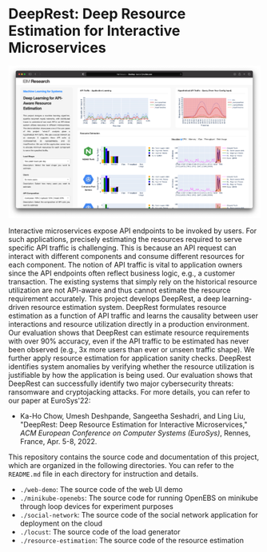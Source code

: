 # DeepRest: Deep Resource Estimation for Interactive Microservices
![](web-demo/assets/github_banner.png)

Interactive microservices expose API endpoints to be invoked by users. For such applications, precisely estimating the resources required to serve specific API traffic is challenging. This is because an API request can interact with different components and consume different resources for each component. The notion of API traffic is vital to application owners since the API endpoints often reflect business logic, e.g., a customer transaction. The existing systems that simply rely on the historical resource utilization are not API-aware and thus cannot estimate the resource requirement accurately. This project develops DeepRest, a deep learning-driven resource estimation system. DeepRest formulates resource estimation as a function of API traffic and learns the causality between user interactions and resource utilization directly in a production environment. Our evaluation shows that DeepRest can estimate resource requirements with over 90% accuracy, even if the API traffic to be estimated has never been observed (e.g., 3x more users than ever or unseen traffic shape). We further apply resource estimation for application sanity checks. DeepRest identifies system anomalies by verifying whether the resource utilization is justifiable by how the application is being used. Our evaluation shows that DeepRest can successfully identify two major cybersecurity threats: ransomware and cryptojacking attacks. For more details, you can refer to our paper at EuroSys'22:
* Ka-Ho Chow, Umesh Deshpande, Sangeetha Seshadri, and Ling Liu, "DeepRest: Deep Resource Estimation for Interactive Microservices," *ACM European Conference on Computer Systems (EuroSys)*, Rennes, France, Apr. 5-8, 2022.


This repository contains the source code and documentation of this project, which are organized in the following directories. You can refer to the `README.md` file in each directory for instruction and details.
* `./web-demo`: The source code of the web UI demo
* `./minikube-openebs`: The source code for running OpenEBS on minikube through loop devices for experiment purposes
* `./social-network`: The source code of the social network application for deployment on the cloud
* `./locust`: The source code of the load generator
* `./resource-estimation`: The source code of the resource estimation
